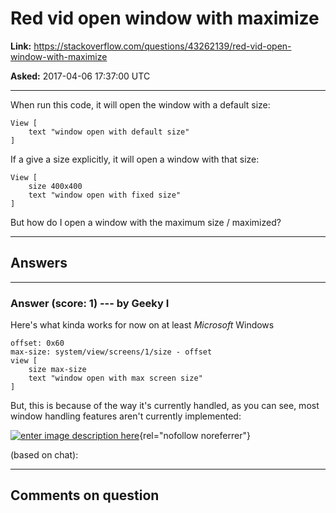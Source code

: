 # Red vid open window with maximize

**Link:**
<https://stackoverflow.com/questions/43262139/red-vid-open-window-with-maximize>

**Asked:** 2017-04-06 17:37:00 UTC

------------------------------------------------------------------------

When run this code, it will open the window with a default size:

    View [
        text "window open with default size"
    ]

If a give a size explicitly, it will open a window with that size:

    View [
        size 400x400
        text "window open with fixed size"
    ]

But how do I open a window with the maximum size / maximized?

------------------------------------------------------------------------

## Answers

------------------------------------------------------------------------

### Answer (score: 1) --- by Geeky I

Here\'s what kinda works for now on at least *Microsoft* Windows

    offset: 0x60
    max-size: system/view/screens/1/size - offset
    view [
        size max-size
        text "window open with max screen size"
    ]

But, this is because of the way it\'s currently handled, as you can see,
most window handling features aren\'t currently implemented:

[![enter image description
here](https://i.sstatic.net/CWa6H.png)](https://i.sstatic.net/CWa6H.png){rel="nofollow noreferrer"}

(based on chat):

------------------------------------------------------------------------

## Comments on question
